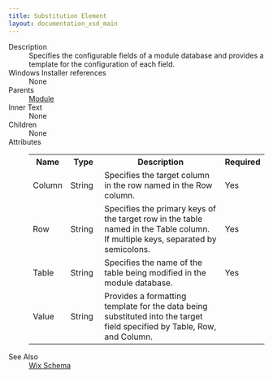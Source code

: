 ```yaml
---
title: Substitution Element
layout: documentation_xsd_main
---
```

<dl>
  <dt>Description</dt>
  <dd>Specifies the configurable fields of a module database and provides a template for the configuration of each field.</dd>
  <dt>Windows Installer references</dt>
  <dd>None</dd>
  <dt>Parents</dt>
  <dd>
    <a href="../module/">Module</a>
  </dd>
  <dt>Inner Text</dt>
  <dd>None</dd>
  <dt>Children</dt>
  <dd>None</dd>
  <dt>Attributes</dt>
  <dd>
    <table cellspacing="0" cellpadding="0" class="schema">
      <tr>
        <th width="15%">Name</th>
        <th width="15%">Type</th>
        <th width="65%">Description</th>
        <th width="15%">Required</th>
      </tr>
      <tr>
        <td>Column</td>
        <td>String</td>
        <td>Specifies the target column in the row named in the Row column.</td>
        <td>Yes</td>
      </tr>
      <tr>
        <td>Row</td>
        <td>String</td>
        <td>Specifies the primary keys of the target row in the table named in the Table column. If multiple keys, separated by semicolons.</td>
        <td>Yes</td>
      </tr>
      <tr>
        <td>Table</td>
        <td>String</td>
        <td>Specifies the name of the table being modified in the module database.</td>
        <td>Yes</td>
      </tr>
      <tr>
        <td>Value</td>
        <td>String</td>
        <td>Provides a formatting template for the data being substituted into the target field specified by Table, Row, and Column.</td>
        <td>&nbsp;</td>
      </tr>
    </table>
  </dd>
  <dt>See Also</dt>
  <dd>
    <a href="../wix">Wix Schema</a>
  </dd>
</dl>
